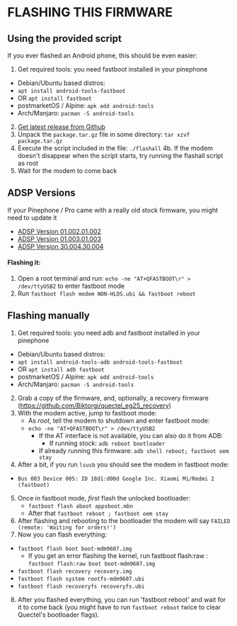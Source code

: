 # FLASHING THIS FIRMWARE

## Using the provided script
If you ever flashed an Android phone, this should be even easier:

1. Get required tools: you need fastboot installed in your pinephone
 - Debian/Ubuntu based distros: 
  - `apt install android-tools-fastboot`
  - OR `apt install fastboot`
 - postmarketOS / Alpine: `apk add android-tools`
 - Arch/Manjaro: `pacman -S android-tools`

2. [Get latest release from Github](https://github.com/Biktorgj/pinephone_modem_sdk/releases/latest)
3. Unpack the `package.tar.gz` file in some directory: `tar xzvf package.tar.gz`
4. Execute the script included in the file: `./flashall`
4b. If the modem doesn't disappear when the script starts, try running the flashall script as root
5. Wait for the modem to come back

## ADSP Versions
If your Pinephone / Pro came with a really old stock firmware, you might need to update it

* [ADSP Version 01.002.01.002](https://github.com/Biktorgj/quectel_eg25_recovery/raw/EG25GGBR07A08M2G_01.002.01.002/update/NON-HLOS.ubi)
* [ADSP Version 01.003.01.003](https://github.com/Biktorgj/quectel_eg25_recovery/raw/EG25GGBR07A08M2G_01.003.01.003/update/NON-HLOS.ubi) 
* [ADSP Version 30.004.30.004](https://github.com/Biktorgj/quectel_eg25_recovery/raw/EG25GGBR07A08M2G_30.004.30.004/update/NON-HLOS.ubi)
#### Flashing it:
1. Open a root terminal and run: `echo -ne "AT+QFASTBOOT\r" > /dev/ttyUSB2` to enter fastboot mode
2. Run `fastboot flash modem NON-HLOS.ubi && fastboot reboot`


## Flashing manually
1. Get required tools: you need adb and fastboot installed in your pinephone
 - Debian/Ubuntu based distros: 
  - `apt install android-tools-adb android-tools-fastboot`
  - OR `apt install adb fastboot`
 - postmarketOS / Alpine: `apk add android-tools`
 - Arch/Manjaro: `pacman -S android-tools`
2. Grab a copy of the firmware, and, optionally, a recovery firmware (https://github.com/Biktorgj/quectel_eg25_recovery)
3. With the modem active, jump to fastboot mode:
	* As *root*, tell the modem to shutdown and enter fastboot mode: 
    - `echo -ne "AT+QFASTBOOT\r" > /dev/ttyUSB2`
	  * If the AT interface is not available, you can also do it from ADB:
		  - If running stock: `adb reboot bootloader`
      - If already running this firmware: `adb shell reboot; fastboot oem stay`
4. After a bit, if you run `lsusb` you should see the modem in fastboot mode:
 - `Bus 003 Device 005: ID 18d1:d00d Google Inc. Xiaomi Mi/Redmi 2 (fastboot)`
5. Once in fastboot mode, *first* flash the unlocked bootloader:
   * `fastboot flash aboot appsboot.mbn`
   * After that `fastboot reboot ; fastboot oem stay`
6. After flashing and rebooting to the bootloader the modem will say `FAILED (remote: 'Waiting for orders!')`
7. Now you can flash everything:
  * `fastboot flash boot boot-mdm9607.img`
    * If you get an error flashing the kernel, run fastboot flash:raw : `fastboot flash:raw boot boot-mdm9607.img`
  * `fastboot flash recovery recovery.img`
  * `fastboot flash system rootfs-mdm9607.ubi`
  * `fastboot flash recoveryfs recoveryfs.ubi`
8. After you flashed everything, you can run 'fastboot reboot' and wait for it to come back (you might have to run `fastboot reboot` twice to clear Quectel's bootloader flags).


